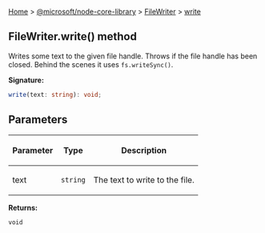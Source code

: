 [Home](./index) &gt; [@microsoft/node-core-library](./node-core-library.md) &gt; [FileWriter](./node-core-library.filewriter.md) &gt; [write](./node-core-library.filewriter.write.md)

## FileWriter.write() method

Writes some text to the given file handle. Throws if the file handle has been closed. Behind the scenes it uses `fs.writeSync()`<!-- -->.

<b>Signature:</b>

```typescript
write(text: string): void;
```

## Parameters

|  <p>Parameter</p> | <p>Type</p> | <p>Description</p> |
|  --- | --- | --- |
|  <p>text</p> | <p>`string`</p> | <p>The text to write to the file.</p> |

<b>Returns:</b>

`void`


